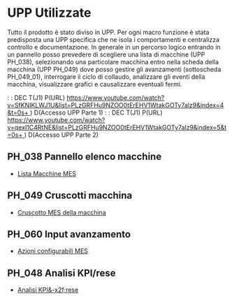 # UPP Utilizzate
Tutto il prodotto è stato diviso in UPP. Per ogni macro funzione è stata predisposta una UPP specifica che ne isola i comportamenti e centralizza controllo e documentazione.
In generale in un percorso logico entrando in un pannello posso prevedere di scegliere una lista di macchine (UPP PH_038), selezionando una particolare macchina entro nella scheda della macchina (UPP PH_049) dove posso gestire gli avanzamenti (sottoscheda PH_049_01), interrogare il ciclo di collaudo, analizzare gli eventi della macchina, visualizzare grafici e causalizzare eventuali fermi.


 :  : DEC T(J1) P(URL) [https://www.youtube.com/watch?v=SfKNIKLWJ1U&list=PLzGRFHu9NZOO0tErEHV1WtakGOTy7alz9&index=4&t=0s+
](https://www.youtube.com/watch?v=SfKNIKLWJ1U&list=PLzGRFHu9NZOO0tErEHV1WtakGOTy7alz9&index=4&t=0s+
)
) D(Accesso UPP Parte 1)
 :  : DEC T(J1) P(URL) [https://www.youtube.com/watch?v=qexI1C4RtNE&list=PLzGRFHu9NZOO0tErEHV1WtakGOTy7alz9&index=5&t=0s+
](https://www.youtube.com/watch?v=qexI1C4RtNE&list=PLzGRFHu9NZOO0tErEHV1WtakGOTy7alz9&index=5&t=0s+
)
) D(Accesso UPP Parte 2)



## PH_038 Pannello elenco macchine
- [Lista Macchine MES](Sorgenti/DOC/TA/B£AMO/PH_038)

## PH_049 Cruscotti macchina
- [Cruscotto MES della macchina](Sorgenti/DOC/TA/B£AMO/PH_049)

## PH_060 Input avanzamento
- [Azioni configurabili MES](Sorgenti/DOC/TA/B£AMO/PH_060)

##  PH_048 Analisi KPI/rese
- [Analisi KPI&-x2f;rese](Sorgenti/DOC/TA/B£AMO/PH_048)

